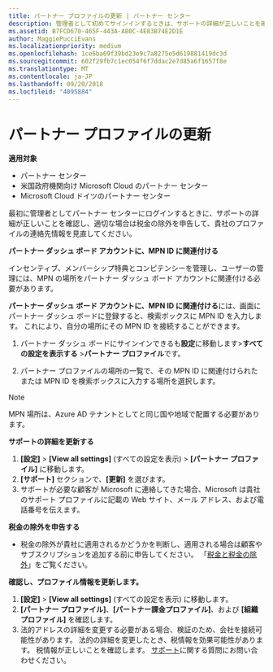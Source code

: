 ```yaml
---
title: パートナー プロファイルの更新 | パートナー センター
description: 管理者として初めてサインインするときは、サポートの詳細が正しいことを確認し、適宜、税金の除外を申告すると共に、貴社のプロファイルの連絡先情報を確認してください。
ms.assetid: B7FCD670-465F-443A-A80C-4E83B74E2D1E
author: MaggiePucciEvans
ms.localizationpriority: medium
ms.openlocfilehash: 1ce6ba69f39bd23e9c7a8275e5d619881419dc3d
ms.sourcegitcommit: 602f29fb7c1ec054f6f7ddac2e7d85a6f1657f8e
ms.translationtype: MT
ms.contentlocale: ja-JP
ms.lasthandoff: 09/20/2018
ms.locfileid: "4095884"
---
```

# <a name="update-your-partner-profile"></a>パートナー プロファイルの更新

**適用対象**

-  パートナー センター
-  米国政府機関向け Microsoft Cloud のパートナー センター
-  Microsoft Cloud ドイツのパートナー センター

最初に管理者としてパートナー センターにログインするときに、サポートの詳細が正しいことを確認し、適切な場合は税金の除外を申告して、貴社のプロファイルの連絡先情報を見直してください。


**パートナー ダッシュ ボード アカウントに、MPN ID に関連付ける**

インセンティブ、メンバーシップ特典とコンピテンシーを管理し、ユーザーの管理には、MPN の場所をパートナー ダッシュ ボード アカウントに関連付ける必要があります。

**パートナー ダッシュ ボード アカウントに、MPN ID に関連付ける**には、画面にパートナー ダッシュ ボードに登録すると、検索ボックスに MPN ID を入力します。 これにより、自分の場所にその MPN ID を接続することができます。

1. パートナー ダッシュ ボードにサインインできるも**設定**に移動します&gt;**すべての設定を表示する** &gt;**パートナー プロファイル**です。

2. パートナー プロファイルの場所の一覧で、その MPN ID に関連付けられたまたは MPN ID を検索ボックスに入力する場所を選択します。

>[!Note]
>MPN 場所は、Azure AD テナントとしてと同じ国や地域で配置する必要があります。 


**サポートの詳細を更新する** 

1.  **[設定]** &gt; **[View all settings]** (すべての設定を表示) &gt; **[パートナー プロファイル]** に移動します。
2.  **[サポート]** セクションで、**[更新]** を選びます。
3.  サポートが必要な顧客が Microsoft に連絡してきた場合、Microsoft は貴社のサポート プロファイルに記載の Web サイト、メール アドレス、および電話番号を伝えます。

**税金の除外を申告する**

-   税金の除外が貴社に適用されるかどうかを判断し、適用される場合は顧客やサブスクリプションを追加する前に申告してください。 「[税金と税金の除外](tax-and-tax-exemptions.md)」をご覧ください。

**確認し、プロファイル情報を更新します。**

1.  **[設定]** &gt; **[View all settings]** (すべての設定を表示) に移動します。 
2.  **[パートナー プロファイル]**、**[パートナー課金プロファイル]**、および **[組織プロファイル]** を確認します。
3.  法的アドレスの詳細を変更する必要がある場合、検証のため、会社を接続可能性があります。 法的の詳細を変更したとき、税情報を効果可能性があります。 税情報が正しいことを確認します。 [サポート](https://partner.microsoft.com/support/contact-support)に関する質問にお問い合わせください。

 

 




